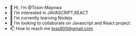 - 👋 Hi, I’m @Tosin-Mayowa
- 👀 I’m interested in JAVASCRIPT,REACT
- 🌱 I’m currently learning Nodejs
- 💞️ I’m looking to collaborate on Javascript and React project.
- 📫 How to reach me toss800@gmail.com

<!---
Tosin-Mayowa/Tosin-Mayowa is a ✨ special ✨ repository because its `README.md` (this file) appears on your GitHub profile.
You can click the Preview link to take a look at your changes.
--->
